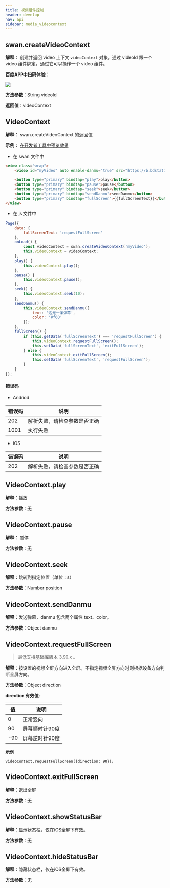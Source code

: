 ```yaml
---
title: 视频组件控制
header: develop
nav: api
sidebar: media_videocontext
---
```

## swan.createVideoContext

**解释**： 创建并返回 video 上下文 `videoContext` 对象。通过 videoId 跟一个 video 组件绑定，通过它可以操作一个 video 组件。

**百度APP中扫码体验：**

<img src="https://b.bdstatic.com/miniapp/assets/images/doc_demo/video.png"  class="demo-qrcode-image" />


**方法参数**：String videoId

**返回值**：videoContext

## VideoContext

**解释**： swan.createVideoContext 的返回值



**示例**：
<a href="swanide://fragment/9c93370ee6d59177ca696966033540261570533594995" title="在开发者工具中预览效果" target="_self">在开发者工具中预览效果</a>

* 在 swan 文件中

```html
<view class="wrap">
    <video id="myVideo" auto enable-danmu="true" src="https://b.bdstatic.com/swan-temp/940fe716b0eaad38f47b209d61657490.mp4"></video>

    <button type="primary" bindtap="play">play</button>
    <button type="primary" bindtap="pause">pause</button>
    <button type="primary" bindtap="seek">seek</button>
    <button type="primary" bindtap="sendDanmu">sendDanmu</button>
    <button type="primary" bindtap="fullScreen">{{fullScreenText}}</button>
</view>
```

* 在 js 文件中

```js
Page({
    data: {
        fullScreenText: 'requestFullScreen'
    },
    onLoad() {
        const videoContext = swan.createVideoContext('myVideo');
        this.videoContext = videoContext;
    },
    play() {
        this.videoContext.play();
    },
    pause() {
        this.videoContext.pause();
    },
    seek() {
        this.videoContext.seek(10);
    },
    sendDanmu() {
        this.videoContext.sendDanmu({
            text: '这是一条弹幕',
            color: '#f60'
        });
    },
    fullScreen() {
        if (this.getData('fullScreenText') === 'requestFullScreen') {
            this.videoContext.requestFullScreen();
            this.setData('fullScreenText', 'exitFullScreen');
        } else {
            this.videoContext.exitFullScreen();
            this.setData('fullScreenText', 'requestFullScreen');
        }
    }
});
```

#### 错误码

* Andriod

|错误码|说明|
|--|--|
|202|解析失败，请检查参数是否正确       |
|1001|执行失败|

* iOS

|错误码|说明|
|--|--|
|202|解析失败，请检查参数是否正确       |

## VideoContext.play

**解释**：播放

**方法参数**：无
 

## VideoContext.pause
 
**解释**： 暂停

**方法参数**：无

## VideoContext.seek 
 
**解释**：跳转到指定位置（单位：s）

**方法参数**：Number position

## VideoContext.sendDanmu 
 
**解释**：发送弹幕，danmu 包含两个属性 text、color。

**方法参数**：Object danmu

## VideoContext.requestFullScreen 
 
> 最低支持基础库版本 3.90.x 。

**解释**：按设置的视频全屏方向进入全屏。不指定视频全屏方向时则根据设备方向判断全屏方向。

**方法参数**：Object direction

**direction 有效值**:

| 值 | 说明 |
| ---- | ---- |
| 0 | 正常竖向 |
| 90 | 屏幕顺时针90度 |
| -90 | 屏幕逆时针90度 |

**示例**
```
videoContext.requestFullScreen({direction: 90});
```

## VideoContext.exitFullScreen 
 
**解释**：退出全屏

**方法参数**：无

## VideoContext.showStatusBar
 
**解释**：显示状态栏，仅在iOS全屏下有效。

**方法参数**：无

## VideoContext.hideStatusBar

 
**解释**：隐藏状态栏，仅在iOS全屏下有效。

**方法参数**：无



